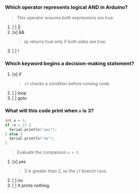 ### Which operator represents logical AND in Arduino?
> This operator ensures both expressions are true.
1. [ ] ||
1. [x] &&
    > `&&` returns true only if both sides are true.
1. [ ] !

### Which keyword begins a decision-making statement?
1. [x] if
    > `if` checks a condition before running code.
1. [ ] loop
1. [ ] goto

### What will this code print when `x` is 3?
```cpp
int x = 3;
if (x > 2) {
  Serial.println("yes");
} else {
  Serial.println("no");
}
```
> Evaluate the comparison `x > 2`.
1. [x] yes
    > 3 is greater than 2, so the `if` branch runs.
1. [ ] no
1. [ ] It prints nothing.
